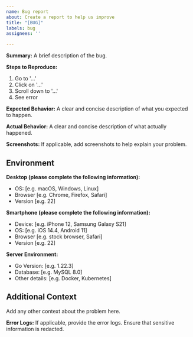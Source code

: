 ```yaml
---
name: Bug report
about: Create a report to help us improve
title: "[BUG]"
labels: bug
assignees: ''

---
```


**Summary:**
A brief description of the bug.

**Steps to Reproduce:**
1. Go to '...'
2. Click on '...'
3. Scroll down to '...'
4. See error

**Expected Behavior:**
A clear and concise description of what you expected to happen.

**Actual Behavior:**
A clear and concise description of what actually happened.

**Screenshots:**
If applicable, add screenshots to help explain your problem.

## Environment

**Desktop (please complete the following information):**
- OS: [e.g. macOS, Windows, Linux]
- Browser [e.g. Chrome, Firefox, Safari]
- Version [e.g. 22]

**Smartphone (please complete the following information):**
- Device: [e.g. iPhone 12, Samsung Galaxy S21]
- OS: [e.g. iOS 14.4, Android 11]
- Browser [e.g. stock browser, Safari]
- Version [e.g. 22]

**Server Environment:**
- Go Version: [e.g. 1.22.3]
- Database: [e.g. MySQL 8.0]
- Other details: [e.g. Docker, Kubernetes]

## Additional Context

Add any other context about the problem here.

**Error Logs:**
If applicable, provide the error logs. Ensure that sensitive information is redacted.
